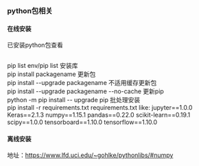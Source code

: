 ### python包相关
#### 在线安装
已安装python包查看  </br>
``` bash

 ```
pip list
env/pip list
安装库   </br>
pip install packagename
更新包   </br>
pip install --upgrade packagename
不适用缓存更新包    </br>
pip install --upgrade packagename --no-cache
更新pip   </br>
python -m pip install -- upgrade pip
批处理安装   </br>
pip install -r requirements.txt
requirements.txt like:
    jupyter==1.0.0
    Keras==2.1.3
    numpy==1.15.1
    pandas==0.22.0
    scikit-learn==0.19.1
    scipy==1.0.0
    tensorboard==1.10.0
    tensorflow==1.10.0
#### 离线安装   </br>
地址：https://www.lfd.uci.edu/~gohlke/pythonlibs/#numpy   </br>
